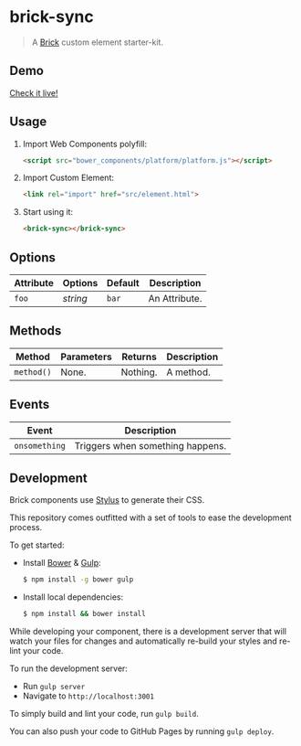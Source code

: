 # brick-sync

> A [Brick](https://github.com/mozbrick/brick/) custom element starter-kit.

## Demo

[Check it live!](http://mozbrick.github.io/brick-sync)

## Usage

1. Import Web Components polyfill:

    ```html
    <script src="bower_components/platform/platform.js"></script>
    ```

2. Import Custom Element:

    ```html
    <link rel="import" href="src/element.html">
    ```

3. Start using it:

    ```html
    <brick-sync></brick-sync>
    ```

## Options

Attribute     | Options     | Default      | Description
---           | ---         | ---          | ---
`foo`         | *string*    | `bar`        | An Attribute.

## Methods

Method        | Parameters   | Returns     | Description
---           | ---          | ---         | ---
`method()`    | None.        | Nothing.    | A method.

## Events

Event         | Description
---           | ---
`onsomething` | Triggers when something happens.

## Development

Brick components use [Stylus](http://learnboost.github.com/stylus/) to generate their CSS.

This repository comes outfitted with a set of tools to ease the development process.

To get started:

* Install [Bower](http://bower.io/) & [Gulp](http://gulpjs.com/):

    ```sh
    $ npm install -g bower gulp
    ```

* Install local dependencies:

    ```sh
    $ npm install && bower install
    ```

While developing your component, there is a development server that will watch your files for changes and automatically re-build your styles and re-lint your code.

To run the development server:

* Run `gulp server`
* Navigate to `http://localhost:3001`

To simply build and lint your code, run `gulp build`.

You can also push your code to GitHub Pages by running `gulp deploy`.

